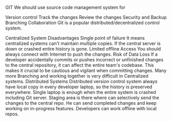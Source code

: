 GIT
We should use source code management system for

Version control
Track the changes
Review the changes
Security and Backup
Branching
Collaboration
Git is a popular distributed/decentralized control system.

Centralized System Disadvantages
Single point of failure
It means centralized systems can't maintain multiple copies. If the central server is down or crashed entire history is gone.
Limited offline Access
You should always connect with Internet to push the changes.
Risk of Data Loss
If a developer accidentally commits or pushes incorrect or unfinished changes to the central repository, it can affect the entire team's codebase. This makes it crucial to be cautious and vigilant when committing changes.
Many more
Branching and working together is very difficult in Centralized systems.
Distributed Systems
Distributed version control system always have local copy in every developer laptop, so the history is preserved everywhere.
Single laptop is enough when the entire system is crashed including Git server.
Staging area is there where can selectively send the changes to the central repo. He can send completed changes and keep working on in-progress features.
Developers can work offline with local repos.